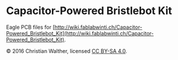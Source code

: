 # Capacitor-Powered Bristlebot Kit

Eagle PCB files for
[http://wiki.fablabwinti.ch/Capacitor-Powered_Bristlebot_Kit](http://wiki.fablabwinti.ch/Capacitor-Powered_Bristlebot_Kit).

© 2016 Christian Walther, licensed [CC BY-SA 4.0](http://creativecommons.org/licenses/by-sa/4.0/).
